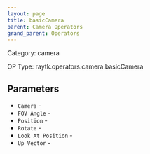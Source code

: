 ```yaml
---
layout: page
title: basicCamera
parent: Camera Operators
grand_parent: Operators
---
```


Category: camera

OP Type: raytk.operators.camera.basicCamera

## Parameters

* `Camera` - 
* `FOV Angle` - 
* `Position` - 
* `Rotate` - 
* `Look At Position` - 
* `Up Vector` -
